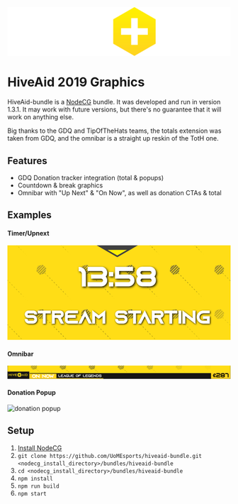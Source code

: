 [![hiveaid logo](https://raw.githubusercontent.com/UoMEsports/hiveaid-static/master/src/assets/img/banner.png)](https://hiveaid.uomesports.co.uk)

# HiveAid 2019 Graphics

HiveAid-bundle is a [NodeCG](http://github.com/nodecg/nodecg) bundle. It was developed and run in version 1.3.1. It may work with future versions, but there's no guarantee that it will work on anything else.

Big thanks to the GDQ and TipOfTheHats teams, the totals extension was taken from GDQ, and the omnibar is a straight up reskin of the TotH one.

## Features
- GDQ Donation tracker integration (total & popups)
- Countdown & break graphics
- Omnibar with "Up Next" & "On Now", as well as donation CTAs & total

## Examples

#### Timer/Upnext
![timer/upnext](https://raw.githubusercontent.com/UoMEsports/hiveaid-bundle/master/media/timer_graphic.png)

#### Omnibar
![omnibar](https://raw.githubusercontent.com/UoMEsports/hiveaid-bundle/master/media/omnibar_graphic.png)

#### Donation Popup
![donation popup](https://thumbs.gfycat.com/PoshBetterArrowana-max-14mb.gif)

## Setup

1. [Install NodeCG](https://nodecg.com/tutorial-3_quick-start.html)
2. `git clone https://github.com/UoMEsports/hiveaid-bundle.git <nodecg_install_directory>/bundles/hiveaid-bundle`
3. `cd <nodecg_install_directory>/bundles/hiveaid-bundle`
4. `npm install`
5. `npm run build`
6. `npm start`
